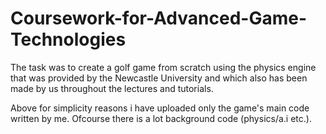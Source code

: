 # Coursework-for-Advanced-Game-Technologies

The task was to create a golf game from scratch using the physics engine that was provided by the Newcastle University and which also has been made by us throughout the lectures and tutorials.

Above for simplicity reasons i have uploaded only the game's main code written by me. Ofcourse there is a lot background code (physics/a.i etc.).

